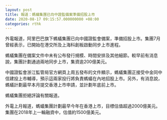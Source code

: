 ```yaml
---
layout: post
title: 報道：螞蟻集團已向中證監備案準備招股上市
date: 2020-08-17 09:15:57.000000000 +08:00
categories: rthk
---
```


外電報道，阿里巴巴旗下螞蟻集團已向中國證監會備案，準備招股上市。集團7月曾經表示，已開始在港交所及上海科創板啟動同步上市進程。

螞蟻集團在備案文件中未有公布發行規模、時間安排及其他細節。較早前有消息說，集團計劃通過兩地同步上市，集資逾200億美元。

中國證監會浙江監管局官方網頁上周五發布的文件顯示，螞蟻集團正接受中金同中信建投上市輔導，預示這兩家投行將負責螞蟻在內地招股上市。另外，有消息說，螞蟻計劃最早本月提交香港上市申請，並計劃年底前上市。

螞蟻集團拒絕評論有關報道。

外電上月報道，螞蟻集團計劃最早今年在香港上市，目標估值超過2000億美元。集團在2018年上一輪融資中，估值約1500億美元。
